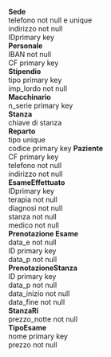 **Sede**  
telefono not null e unique  
indirizzo not null  
IDprimary key   
**Personale**  
IBAN not null   
CF primary key  
**Stipendio**  
tipo primary key  
imp_lordo not null  
**Macchinario**  
n_serie primary key  
**Stanza**  
chiave di stanza  
**Reparto**  
tipo unique  
codice primary key
**Paziente**  
CF primary key  
telefono not null  
indirizzo not null  
**EsameEffettuato**  
IDprimary key  
terapia not null  
diagnosi not null  
stanza not null  
medico not null  
**Prenotazione Esame**  
data_e not null  
ID primary key  
data_p not null  
**PrenotazioneStanza**  
ID primary key  
data_p not null  
data_inizio not null  
data_fine not null  
**StanzaRi**  
prezzo_notte not null  
**TipoEsame**  
nome primary key  
prezzo not null  
